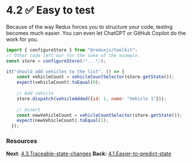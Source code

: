 # 4.2 ✅ Easy to test

Because of the way Redux forces you to structure your code, testing becomes much easier. You can even let ChatGPT or GitHub Copilot do the work for you.

```javascript
import { configureStore } from "@reduxjs/toolkit";
// Other code left our for the sake of the example.
const store = configureStore(/*...*/);

it("should add vehicles to the list", () => {
	const vehicleCount = vehicleCountSelector(store.getState());
    expect(vehicleCount).toEqual(0);
    
    // Add vehicle
    store.dispatch(vehicleAdded({id: 1, name: "Vehicle 1"}));
	
	// Assert
	const newVehicleCount = vehicleCountSelector(store.getState());
    expect(newVehicleCount).toEqual(1);
  });

```

### Resources

**Next**: [4.3.Traceable-state-changes](4.3.Traceable-state-changes.md)
**Back:** [4.1.Easier-to-predict-state](4.1.Easier-to-predict-state.md)